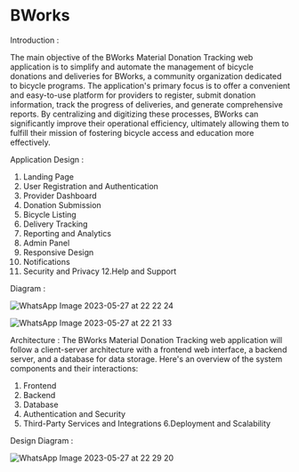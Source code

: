 # BWorks
Introduction :

The main objective of the BWorks Material Donation Tracking web application is to simplify and automate the management of bicycle donations and deliveries for BWorks, a community organization dedicated to bicycle programs. The application's primary focus is to offer a convenient and easy-to-use platform for providers to register, submit donation information, track the progress of deliveries, and generate comprehensive reports. By centralizing and digitizing these processes, BWorks can significantly improve their operational efficiency, ultimately allowing them to fulfill their mission of fostering bicycle access and education more effectively.

Application Design : 

1. Landing Page
2. User Registration and Authentication
3. Provider Dashboard
4. Donation Submission
5. Bicycle Listing
6. Delivery Tracking
7. Reporting and Analytics
8. Admin Panel
9. Responsive Design
10. Notifications
11. Security and Privacy
12.Help and Support

Diagram :

![WhatsApp Image 2023-05-27 at 22 22 24](https://github.com/deepthiannem/BWorks/assets/129700331/1129be10-7f81-4fbb-899e-fc9361ae98a8)


![WhatsApp Image 2023-05-27 at 22 21 33](https://github.com/deepthiannem/BWorks/assets/129700331/12e83395-ac00-4af8-91d9-b013bf0c3ab1)


Architecture :
The BWorks Material Donation Tracking web application will follow a client-server architecture with a frontend web interface, a backend server, and a database for data storage. Here's an overview of the system components and their interactions:

1. Frontend
2. Backend
3. Database
4. Authentication and Security
5. Third-Party Services and Integrations
6.Deployment and Scalability

Design Diagram :

![WhatsApp Image 2023-05-27 at 22 29 20](https://github.com/deepthiannem/BWorks/assets/129700331/82341be2-3ba2-4cf7-b046-b747731fbf69)
